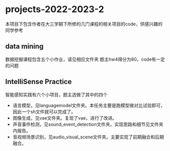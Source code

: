 # projects-2022-2023-2
本项目下包含作者在大三学期下所修的几门课程的相关项目的code，供感兴趣的同学参考
## data mining
数据挖掘课程包含五个小作业，请见相应文件夹
题主hw4得分为80，code有一定的问题
## IntelliSense Practice
智能感知实践有六个小项目，题主选做了其中的四个
+ 语言模型，见languagemodel文件夹。本任务主要是跑模型做对比试验即可，因此一个sh文件就可以完成了。
+ 图像生成，见vae文件夹。复现了vae，进行了改进。
+ 声音事件检测，见sound_event_detection文件夹。实现思路和细节见文件夹内报告。
+ 音视频场景识别，见audio_visual_scene文件夹。主要实现了前期融合和后期融合。
